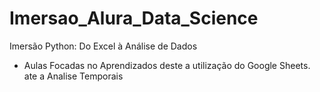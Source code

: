 # Imersao_Alura_Data_Science
Imersão Python: Do Excel à Análise de Dados
- Aulas Focadas no Aprendizados deste a utilização do Google Sheets. ate a Analise Temporais
